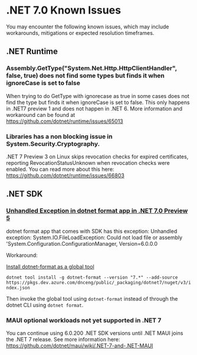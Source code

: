 # .NET 7.0 Known Issues

You may encounter the following known issues, which may include workarounds, mitigations or expected resolution timeframes.

## .NET Runtime

### Assembly.GetType("System.Net.Http.HttpClientHandler", false, true) does not find some types but finds it when ignoreCase is set to false


When trying to do GetType with ignorecase as true in some cases does not find the type but finds it when ignoreCase is set to false.
This only happens in .NET7 preview 1 and does not happen in .NET 6.
More information and workaround can be found at https://github.com/dotnet/runtime/issues/65013

### Libraries has a non blocking issue in System.Security.Cryptography.
.NET 7 Preview 3 on Linux skips revocation checks for expired certificates, reporting RevocationStatusUnknown when revocation checks were enabled. You can read more about this here: https://github.com/dotnet/runtime/issues/66803

## .NET SDK

### [Unhandled Exception in dotnet format app in .NET 7.0 Preview 5](https://github.com/dotnet/sdk/issues/25879)

dotnet format app that comes with SDK has this exception:
Unhandled exception: System.IO.FileLoadException: Could not load file or assembly 'System.Configuration.ConfigurationManager, Version=6.0.0.0

Workaround:

[Install dotnet-format as a global tool](https://github.com/dotnet/format#how-to-install-development-builds)

`dotnet tool install -g dotnet-format --version "7.*" --add-source https://pkgs.dev.azure.com/dnceng/public/_packaging/dotnet7/nuget/v3/index.json`

Then invoke the global tool using `dotnet-format` instead of through the dotnet CLI using `dotnet format`.


### MAUI optional workloads not yet supported in .NET 7

You can continue using 6.0.200 .NET SDK versions until .NET MAUI joins the .NET 7 release. See more information here: https://github.com/dotnet/maui/wiki/.NET-7-and-.NET-MAUI




